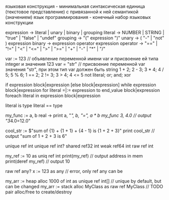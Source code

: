 языковая конструкция - минимальная синтаксическая единица (текстовое представление) с привязанной к ней семантикой (значением)
язык программирования - конечный набор языковых конструкции

expression     → literal | unary | binary | grouping
literal        → NUMBER | STRING | "true" | "false" | "undef"
grouping       → "(" expression ")"
unary          → ( "-" | "not" ) expression
binary         → expression operator expression
operator       → "==" | "!=" | "<" | "<=" | ">" | ">=" | "+"  | "-"  | "*" | "/"

var := 123  // объявление переменной имени var и присвоение ей типа integer и значения 123
var = "str" // присвоение переменной var значения "str", при этом тип var должен быть string
1 + 2; 2 - 3; 3 * 4; 4 / 5; 5 % 6;
1 == 2; 2 != 3; 3 > 4; 4 <= 5
not literal; or; and; xor

if expression block|expression [else block|expression]
while expression block|expression
for literal =|:= expression to end_value block|expression
foreach literal in expression block|expression

literal is type
literal == type

my_func := a, b real -> print a, "*", b, "=", a * b
my_func 3, 4.0 // output "3*4.0=12.0"

cool_str := $"sum of {1} + {1 + 1} + {4 - 1} is {1 + 2 + 3}"
print cool_str // output "sum of 1 + 2 + 3 is 6"

unique ref int
unique ref int?
shared ref32 int
weak ref64 int
raw ref int

my_ref := 10 as uniq ref int 
print(my_ref)                   // output address in mem
print(deref my_ref)             // output 10

raw ref any?
x := 123 as any // error, only ref any can be

my_arr := heap alloc 1000 of int as unique ref int[] // unique by default, but can be changed
my_arr := stack alloc MyClass as raw ref MyClass
// TODO pair alloc/free to create/destroy
